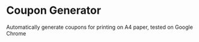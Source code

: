 # Coupon Generator
Automatically generate coupons for printing on A4 paper, tested on Google Chrome


